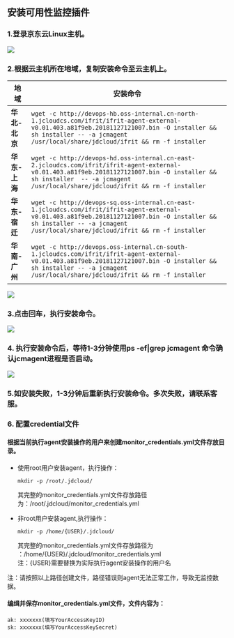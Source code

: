 ## 安装可用性监控插件

### 1.登录京东云Linux主机。

![](https://raw.githubusercontent.com/jdcloudcom/cn/edit/image/Cloud-Monitor/Usability-Monitor/agent1.jpg)

### 2.根据云主机所在地域，复制安装命令至云主机上。

地域 | 安装命令
-- |--
**华北-北京** | `wget -c http://devops-hb.oss-internal.cn-north-1.jcloudcs.com/ifrit/ifrit-agent-external-v0.01.403.a81f9eb.20181127121007.bin -O installer && sh installer -- -a jcmagent /usr/local/share/jdcloud/ifrit && rm -f installer`
**华东-上海** | `wget -c http://devops-hd.oss-internal.cn-east-2.jcloudcs.com/ifrit/ifrit-agent-external-v0.01.403.a81f9eb.20181127121007.bin -O installer && sh installer  -- -a jcmagent /usr/local/share/jdcloud/ifrit && rm -f installer`
**华东-宿迁** | `wget -c http://devops-sq.oss-internal.cn-east-1.jcloudcs.com/ifrit/ifrit-agent-external-v0.01.403.a81f9eb.20181127121007.bin -O installer && sh installer -- -a jcmagent /usr/local/share/jdcloud/ifrit && rm -f installer`
**华南-广州** | `wget -c http://devops.oss-internal.cn-south-1.jcloudcs.com/ifrit/ifrit-agent-external-v0.01.403.a81f9eb.20181127121007.bin -O installer && sh installer -- -a jcmagent  /usr/local/share/jdcloud/ifrit && rm -f installer`

![](https://raw.githubusercontent.com/jdcloudcom/cn/monitoring/image/Cloud-Monitor/Usability-Monitor/agent2.jpg)

### 3.点击回车，执行安装命令。

![](https://raw.githubusercontent.com/jdcloudcom/cn/edit/image/Cloud-Monitor/Usability-Monitor/agent3.jpg)

### 4. 执行安装命令后，等待1-3分钟使用ps -ef|grep jcmagent 命令确认jcmagent进程是否启动。

![](https://raw.githubusercontent.com/jdcloudcom/cn/edit/image/Cloud-Monitor/Usability-Monitor/agent4.jpg)

### 5.如安装失败，1-3分钟后重新执行安装命令。多次失败，请联系客服。

### 6. 配置credential文件  
#### 根据当前执行agent安装操作的用户来创建monitor_credentials.yml文件存放目录。  
  - 使用root用户安装agent，执行操作：  
    ```
    mkdir -p /root/.jdcloud/  
    ```  
    其完整的monitor_credentials.yml文件存放路径为：/root/.jdcloud/monitor_credentials.yml  
    
  - 非root用户安装agent,执行操作：  
    ```
    mkdir -p /home/{USER}/.jdcloud/  
    ```  
    其完整的monitor_credentials.yml文件存放路径为 ：/home/{USER}/.jdcloud/monitor_credentials.yml  
    注：{USER}需要替换为实际执行agent安装操作的用户名
    
   注：请按照以上路径创建文件，路径错误则agent无法正常工作，导致无监控数据。 
   
#### 编缉并保存monitor_credentials.yml文件，文件内容为：  

   ```
   ak: xxxxxxx(填写YourAccessKeyID)   
   sk: xxxxxxx(填写YourAccessKeySecret) 
   ```
